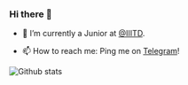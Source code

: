 ### Hi there 👋

- 🌱 I’m currently a Junior at [@IIITD](https://iiitd.ac.in/).
<!-- - 👯 I’m looking to collaborate on Web Development Projects. -->
- 📫 How to reach me: Ping me on [Telegram](https://t.me/hadron43)!

![Github stats](https://github-readme-stats.vercel.app/api?username=hadron43&show_icons=true&theme=prussian)
